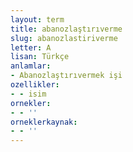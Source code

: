 ```yaml
---
layout: term
title: abanozlaştırıverme
slug: abanozlastiriverme
letter: A
lisan: Türkçe
anlamlar:
- Abanozlaştırıvermek işi
ozellikler:
- - isim
ornekler:
- - ''
orneklerkaynak:
- - ''
---
```

